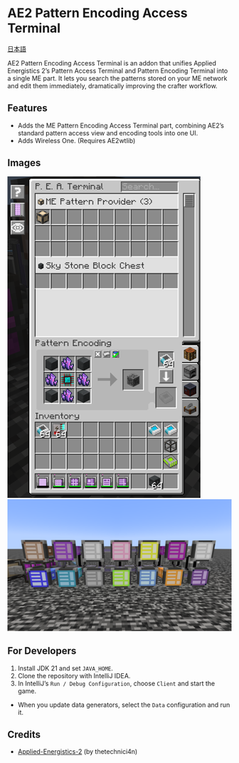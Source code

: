 # AE2 Pattern Encoding Access Terminal

[日本語](README.ja.md)

AE2 Pattern Encoding Access Terminal is an addon that unifies Applied Energistics 2’s Pattern Access Terminal and Pattern Encoding Terminal into a single ME part. It lets you search the patterns stored on your ME network and edit them immediately, dramatically improving the crafter workflow.

## Features
- Adds the ME Pattern Encoding Access Terminal part, combining AE2’s standard pattern access view and encoding tools into one UI.
- Adds Wireless One. (Requires AE2wtlib)

## Images
![GUI](images/terminal_gui.png)
![Colors](images/colorful_terminals.png)

## For Developers
1. Install JDK 21 and set `JAVA_HOME`.
2. Clone the repository with IntelliJ IDEA.
3. In IntelliJ’s `Run / Debug Configuration`, choose `Client` and start the game.
- When you update data generators, select the `Data` configuration and run it.

## Credits
- [Applied-Energistics-2](https://www.curseforge.com/minecraft/mc-mods/applied-energistics-2) (by thetechnici4n)
